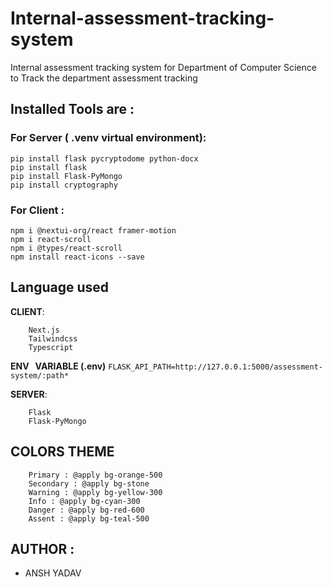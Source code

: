 # Internal-assessment-tracking-system

Internal assessment tracking system for Department of Computer Science to Track the department assessment tracking

## Installed Tools are :

### For **Server** ( .venv virtual environment):

```
pip install flask pycryptodome python-docx
pip install flask
pip install Flask-PyMongo
pip install cryptography
```

### For **Client** :

```
npm i @nextui-org/react framer-motion
npm i react-scroll
npm i @types/react-scroll
npm install react-icons --save
```

## Language used

**CLIENT**:

```
    Next.js
    Tailwindcss
    Typescript

```
**ENV &nbsp; VARIABLE (.env)**
```FLASK_API_PATH=http://127.0.0.1:5000/assessment-system/:path*```

**SERVER**:

```
    Flask
    Flask-PyMongo
```

## COLORS THEME

```
    Primary : @apply bg-orange-500
    Secondary : @apply bg-stone
    Warning : @apply bg-yellow-300
    Info : @apply bg-cyan-300
    Danger : @apply bg-red-600
    Assent : @apply bg-teal-500
```

## AUTHOR :

-   ANSH YADAV
